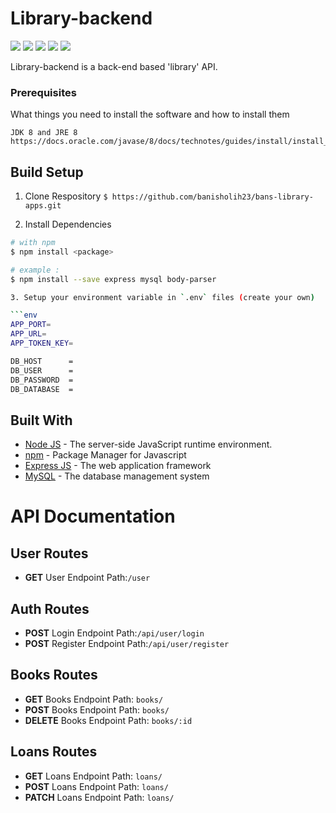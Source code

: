 # Library-backend

![](https://img.shields.io/github/stars/ajedkrap/Library-backend) ![](https://img.shields.io/github/forks/ajedkrap/Library-backend) ![](https://img.shields.io/github/tag/ajedkrap/Library-backend) ![](https://img.shields.io/github/release/ajedkrap/Library-backend) ![](https://img.shields.io/github/issues/ajedkrap/Library-backend)

Library-backend is a back-end based 'library' API.

### Prerequisites

What things you need to install the software and how to install them

```
JDK 8 and JRE 8
https://docs.oracle.com/javase/8/docs/technotes/guides/install/install_overview.html
```

 ## Build Setup
 
 1. Clone Respository
     `$ https://github.com/banisholih23/bans-library-apps.git`
     
 2. Install Dependencies
 ```bash
 # with npm
 $ npm install <package>
 
 # example :
 $ npm install --save express mysql body-parser
 
 3. Setup your environment variable in `.env` files (create your own)
 
 ```env
 APP_PORT=
 APP_URL=
 APP_TOKEN_KEY=
 
 DB_HOST      = 
 DB_USER      = 
 DB_PASSWORD  = 
 DB_DATABASE  = 
 ```

## Built With

* [Node JS](https://nodejs.org/) - The server-side JavaScript runtime environment.
* [npm](https://www.npmjs.com/) - Package Manager for Javascript
* [Express JS](https://expressjs.com/) - The web application framework 
* [MySQL](https://www.mysql.com/) - The database management system

# API Documentation 

## User Routes

- **GET**  User Endpoint Path:```/user```

## Auth Routes

- **POST** Login Endpoint Path:```/api/user/login```
- **POST** Register Endpoint Path:```/api/user/register```

## Books Routes

- **GET** Books Endpoint Path: ```books/```
- **POST** Books Endpoint Path: ```books/```
- **DELETE** Books Endpoint Path: ```books/:id```

## Loans Routes

- **GET** Loans Endpoint Path: ```loans/```
- **POST** Loans Endpoint Path: ```loans/```
- **PATCH** Loans Endpoint Path: ```loans/```

